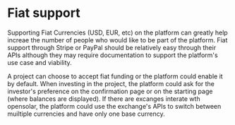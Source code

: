 # Fiat support

Supporting Fiat Currencies \(USD, EUR, etc\) on the platform can greatly help increae the number of people who would like to be part of the platform. Fiat support through Stripe or PayPal should be relatively easy through their APIs although they may require documentation to support the platform's use case and viability.

A project can choose to accept fiat funding or the platform could enable it by default. When investing in the project, the platform could ask for the investor's preference on the confirmation page or on the starting page \(where balances are displayed\). If there are excanges interate wth opensolar, the platform could use the exchange's APIs to switch between muiltiple currencies and have only one base currency.

